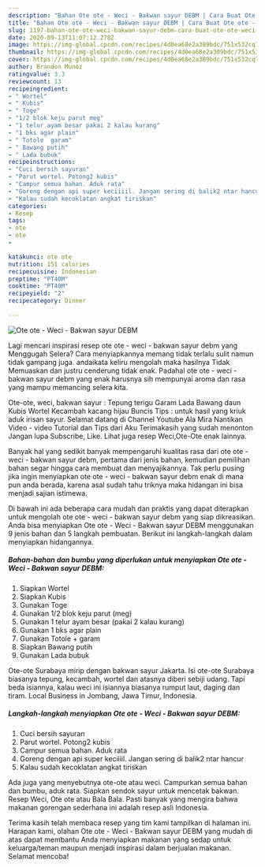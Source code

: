 ```yaml
---
description: "Bahan Ote ote - Weci - Bakwan sayur DEBM | Cara Buat Ote ote - Weci - Bakwan sayur DEBM Yang Bisa Manjain Lidah"
title: "Bahan Ote ote - Weci - Bakwan sayur DEBM | Cara Buat Ote ote - Weci - Bakwan sayur DEBM Yang Bisa Manjain Lidah"
slug: 1197-bahan-ote-ote-weci-bakwan-sayur-debm-cara-buat-ote-ote-weci-bakwan-sayur-debm-yang-bisa-manjain-lidah
date: 2020-09-13T11:07:12.278Z
image: https://img-global.cpcdn.com/recipes/4d0ea68e2a389bdc/751x532cq70/ote-ote-weci-bakwan-sayur-debm-foto-resep-utama.jpg
thumbnail: https://img-global.cpcdn.com/recipes/4d0ea68e2a389bdc/751x532cq70/ote-ote-weci-bakwan-sayur-debm-foto-resep-utama.jpg
cover: https://img-global.cpcdn.com/recipes/4d0ea68e2a389bdc/751x532cq70/ote-ote-weci-bakwan-sayur-debm-foto-resep-utama.jpg
author: Brandon Munoz
ratingvalue: 3.3
reviewcount: 13
recipeingredient:
- " Wortel"
- " Kubis"
- " Toge"
- "1/2 blok keju parut meg"
- "1 telur ayam besar pakai 2 kalau kurang"
- "1 bks agar plain"
- " Totole  garam"
- " Bawang putih"
- " Lada bubuk"
recipeinstructions:
- "Cuci bersih sayuran"
- "Parut wortel. Potong2 kubis"
- "Campur semua bahan. Aduk rata"
- "Goreng dengan api super keciiiil. Jangan sering di balik2 ntar hancur"
- "Kalau sudah kecoklatan angkat tiriskan"
categories:
- Resep
tags:
- ote
- ote
- 

katakunci: ote ote  
nutrition: 151 calories
recipecuisine: Indonesian
preptime: "PT40M"
cooktime: "PT40M"
recipeyield: "2"
recipecategory: Dinner

---
```



![Ote ote - Weci - Bakwan sayur DEBM](https://img-global.cpcdn.com/recipes/4d0ea68e2a389bdc/751x532cq70/ote-ote-weci-bakwan-sayur-debm-foto-resep-utama.jpg)

Lagi mencari inspirasi resep ote ote - weci - bakwan sayur debm yang Menggugah Selera? Cara menyiapkannya memang tidak terlalu sulit namun tidak gampang juga. andaikata keliru mengolah maka hasilnya Tidak Memuaskan dan justru cenderung tidak enak. Padahal ote ote - weci - bakwan sayur debm yang enak harusnya sih mempunyai aroma dan rasa yang mampu memancing selera kita.

Ote-ote, weci, bakwan sayur : Tepung terigu Garam Lada Bawang daun Kubis Wortel Kecambah kacang hijau Buncis Tips : untuk hasil yang kriuk aduk irisan sayur. Selamat datang di Channel Youtube Ala Mira Nantikan Video - video Tutorial dan Tips dari Aku Terimakasih yang sudah menonton Jangan lupa Subscribe, Like. Lihat juga resep Weci,Ote-Ote enak lainnya.

Banyak hal yang sedikit banyak mempengaruhi kualitas rasa dari ote ote - weci - bakwan sayur debm, pertama dari jenis bahan, kemudian pemilihan bahan segar hingga cara membuat dan menyajikannya. Tak perlu pusing jika ingin menyiapkan ote ote - weci - bakwan sayur debm enak di mana pun anda berada, karena asal sudah tahu triknya maka hidangan ini bisa menjadi sajian istimewa.


Di bawah ini ada beberapa cara mudah dan praktis yang dapat diterapkan untuk mengolah ote ote - weci - bakwan sayur debm yang siap dikreasikan. Anda bisa menyiapkan Ote ote - Weci - Bakwan sayur DEBM menggunakan 9 jenis bahan dan 5 langkah pembuatan. Berikut ini langkah-langkah dalam menyiapkan hidangannya.

<!--inarticleads1-->

##### Bahan-bahan dan bumbu yang diperlukan untuk menyiapkan Ote ote - Weci - Bakwan sayur DEBM:

1. Siapkan  Wortel
1. Siapkan  Kubis
1. Gunakan  Toge
1. Gunakan 1/2 blok keju parut (meg)
1. Gunakan 1 telur ayam besar (pakai 2 kalau kurang)
1. Gunakan 1 bks agar plain
1. Gunakan  Totole + garam
1. Siapkan  Bawang putih
1. Gunakan  Lada bubuk


Ote-ote Surabaya mirip dengan bakwan sayur Jakarta. Isi ote-ote Surabaya biasanya tepung, kecambah, wortel dan atasnya diberi sebiji udang. Tapi beda isiannya, kalau weci ini isiannya biasanya rumput laut, daging dan tiram. Local Business in Jombang, Jawa Timur, Indonesia. 

<!--inarticleads2-->

##### Langkah-langkah menyiapkan Ote ote - Weci - Bakwan sayur DEBM:

1. Cuci bersih sayuran
1. Parut wortel. Potong2 kubis
1. Campur semua bahan. Aduk rata
1. Goreng dengan api super keciiiil. Jangan sering di balik2 ntar hancur
1. Kalau sudah kecoklatan angkat tiriskan


Ada juga yang menyebutnya ote-ote atau weci. Campurkan semua bahan dan bumbu, aduk rata. Siapkan sendok sayur untuk mencetak bakwan. Resep Weci, Ote ote atau Bala Bala. Pasti banyak yang mengira bahwa makanan gorengan sederhana ini adalah resep asli Indonesia. 

Terima kasih telah membaca resep yang tim kami tampilkan di halaman ini. Harapan kami, olahan Ote ote - Weci - Bakwan sayur DEBM yang mudah di atas dapat membantu Anda menyiapkan makanan yang sedap untuk keluarga/teman maupun menjadi inspirasi dalam berjualan makanan. Selamat mencoba!
